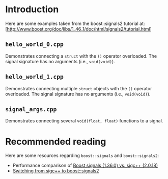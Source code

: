 Introduction
============

Here are some examples taken from the boost::signals2 tutorial at: [http://www.boost.org/doc/libs/1_46_1/doc/html/signals2/tutorial.html]


`hello_world_0.cpp`
-------------------

Demonstrates connecting a `struct` with the `()` operator overloaded.  The signal signature has no arguments (i.e., `void(void)`).


`hello_world_1.cpp`
-------------------

Demonstrates connecting multiple `struct` objects with the `()` operator overloaded.  The signal signature has no arguments (i.e., `void(void)`).


`signal_args.cpp`
-------------------

Demonstrates connecting several `void(float, float)` functions to a signal.


Recommended reading
===================

Here are some resources regarding `boost::signals` and `boost::signals2`:

 - Performance comparison of [Boost signals (1.36.0) vs. sigc++ (2.0.18)](http://silvermace.com/2008/08/boost-signals-1360-vs-sigc-2018/)
 - [Switching from sigc++ to boost::signals2](http://ardour.org/development/signals)
